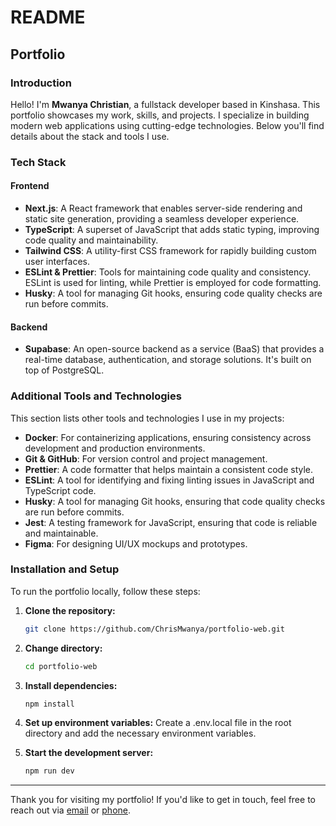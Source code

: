 # README

## Portfolio

### Introduction

Hello! I'm **Mwanya Christian**, a fullstack developer based in Kinshasa. This portfolio showcases my work, skills, and projects. I specialize in building modern web applications using cutting-edge technologies. Below you'll find details about the stack and tools I use.

### Tech Stack

#### Frontend

- **Next.js**: A React framework that enables server-side rendering and static site generation, providing a seamless developer experience.
- **TypeScript**: A superset of JavaScript that adds static typing, improving code quality and maintainability.
- **Tailwind CSS**: A utility-first CSS framework for rapidly building custom user interfaces.
- **ESLint & Prettier**: Tools for maintaining code quality and consistency. ESLint is used for linting, while Prettier is employed for code formatting.
- **Husky**: A tool for managing Git hooks, ensuring code quality checks are run before commits.

#### Backend

- **Supabase**: An open-source backend as a service (BaaS) that provides a real-time database, authentication, and storage solutions. It's built on top of PostgreSQL.

### Additional Tools and Technologies

This section lists other tools and technologies I use in my projects:

- **Docker**: For containerizing applications, ensuring consistency across development and production environments.
- **Git & GitHub**: For version control and project management.
- **Prettier**: A code formatter that helps maintain a consistent code style.
- **ESLint**: A tool for identifying and fixing linting issues in JavaScript and TypeScript code.
- **Husky**: A tool for managing Git hooks, ensuring that code quality checks are run before commits.
- **Jest**: A testing framework for JavaScript, ensuring that code is reliable and maintainable.
- **Figma**: For designing UI/UX mockups and prototypes.

### Installation and Setup

To run the portfolio locally, follow these steps:

1. **Clone the repository:**

   ```bash
   git clone https://github.com/ChrisMwanya/portfolio-web.git

2. **Change directory:**

   ```bash
   cd portfolio-web

3. **Install dependencies:**

   ```bash
   npm install

4. **Set up environment variables:**
Create a .env.local file in the root directory and add the necessary environment variables.

5. **Start the development server:**

   ```bash
   npm run dev

----
Thank you for visiting my portfolio! If you'd like to get in touch, feel free to reach out via [email](mailto:cmwanya@gmail.com) or [phone](tel:+243906920283).
